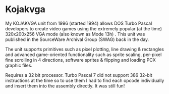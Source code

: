 # Kojakvga
My KOJAKVGA unit from 1996 (started 1994)  allows DOS Turbo Pascal developers to create video games using the extremely popular (at the time) 320x200x256 VGA mode (also known as Mode 13h) . This unit was published in the SourceWare Archival Group (SWAG) back in the day.

The unit supports primitives such as pixel plotting, line drawing & rectangles and advanced game-oriented functionality such as sprite scaling, per-pixel fine scrolling in 4 directions, software sprites & flipping and loading PCX graphic files.

Requires a 32 bit processor. Turbo Pascal 7 did not support 386 32-bit instructions at the time so to use them I had to find each opcode individually and insert them into the assembly directly. It was still fun!
